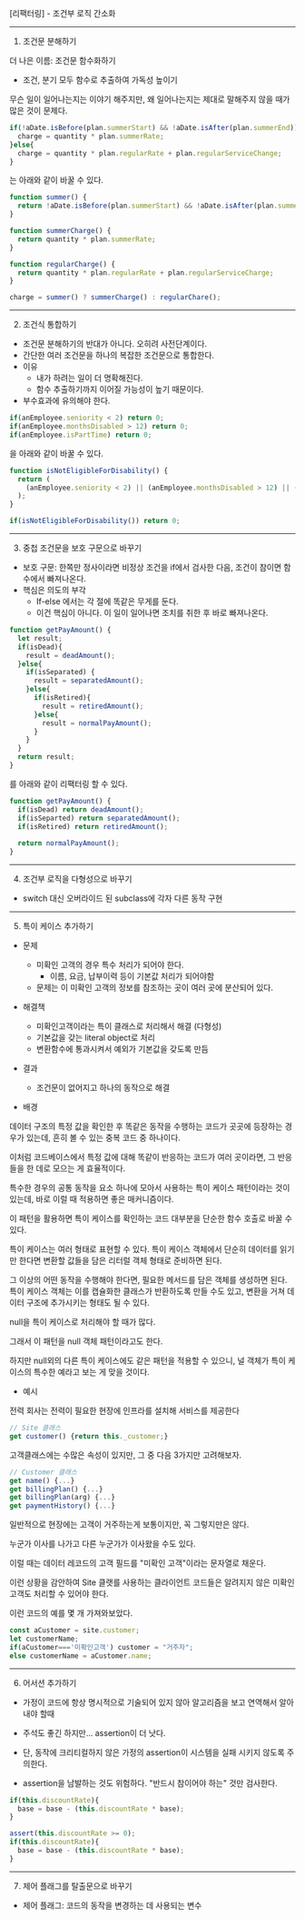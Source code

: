 [리팩터링] - 조건부 로직 간소화

---



1. 조건문 분해하기

더 나은 이름: 조건문 함수화하기

- 조건, 분기 모두 함수로 추출하여 가독성 높이기



무슨 일이 일어나는지는 이야기 해주지만, 왜 일어나는지는 제대로 말해주지 않을 때가 많은 것이 문제다.

```js
if(!aDate.isBefore(plan.summerStart) && !aDate.isAfter(plan.summerEnd)) {
  charge = quantity * plan.summerRate;
}else{
  charge = quantity * plan.regularRate + plan.regularServiceChange;
}
```

는 아래와 같이 바꿀 수 있다.

```js
function summer() {
  return !aDate.isBefore(plan.summerStart) && !aDate.isAfter(plan.summerEnd);
}

function summerCharge() {
  return quantity * plan.summerRate;
}

function regularCharge() {
  return quantity * plan.regularRate + plan.regularServiceCharge;
}

charge = summer() ? summerCharge() : regularChare();
```







---







2. 조건식 통합하기

- 조건문 분해하기의 반대가 아니다. 오히려 사전단계이다.
- 간단한 여러 조건문을 하나의 복잡한 조건문으로 통합한다.
- 이유
  - 내가 하려는 일이 더 명확해진다.
  - 함수 추출하기까지 이어질 가능성이 높기 때문이다.
- 부수효과에 유의해야 한다.



```js
if(anEmployee.seniority < 2) return 0;
if(anEmployee.monthsDisabled > 12) return 0;
if(anEmployee.isPartTime) return 0;
```

을 아래와 같이 바꿀 수 있다.

```js
function isNotEligibleForDisability() {
  return (
  	(anEmployee.seniority < 2) || (anEmployee.monthsDisabled > 12) || (anEmployee.isPartTime)
  );
}

if(isNotEligibleForDisability()) return 0;
```





---



3. 중첩 조건문을 보호 구문으로 바꾸기

- 보호 구문: 한쪽만 정사이라면 비정상 조건을 if에서 검사한 다음, 조건이 참이면 함수에서 빠져나온다.
- 핵심은 의도의 부각
  - If-else 에서는 각 절에 똑같은 무게를 둔다.
  - 이건 핵심이 아니다. 이 일이 일어나면 조치를 취한 후 바로 빠져나온다.



```js
function getPayAmount() {
  let result;
  if(isDead){
    result = deadAmount();
  }else{
    if(isSeparated) {
      result = separatedAmount();
    }else{
      if(isRetired){
        result = retiredAmount();
      }else{
        result = normalPayAmount();
      }
    }
  }
  return result;
}
```

를 아래와 같이 리팩터링 할 수 있다.



```js
function getPayAmount() {
  if(isDead) return deadAmount();
  if(isSeparted) return separatedAmount();
  if(isRetired) return retiredAmount();
  
  return normalPayAmount();
}
```





---



4. 조건부 로직을 다형성으로 바꾸기

- switch 대신 오버라이드 된 subclass에 각자 다른 동작 구현



---



5. 특이 케이스 추가하기

- 문제
  - 미확인 고객의 경우 특수 처리가 되어야 한다.
    - 이름, 요금, 납부이력 등이 기본값 처리가 되어야함
  - 문제는 이 미확인 고객의 정보를 참조하는 곳이 여러 곳에 분산되어 있다.
- 해결책
  - 미확인고객이라는 특이 클래스로 처리해서 해결 (다형성)
  - 기본값을 갖는 literal object로 처리
  - 변환함수에 통과시켜서 예외가 기본값을 갖도록 만듬
- 결과
  - 조건문이 없어지고 하나의 동작으로 해결



- 배경

데이터 구조의 특정 값을 확인한 후 똑같은 동작을 수행하는 코드가 곳곳에 등장하는 경우가 있는데, 흔히 볼 수 있는 중복 코드 중 하나이다.

이처럼 코드베이스에서 특정 값에 대해 똑같이 반응하는 코드가 여러 곳이라면, 그 반응들을 한 데로 모으는 게 효율적이다.

특수한 경우의 공통 동작을 요소 하나에 모아서 사용하는 특이 케이스 패턴이라는 것이 있는데, 바로 이럴 때 적용하면 좋은 매커니즘이다.

이 패턴을 활용하면 특이 케이스를 확인하는 코드 대부분을 단순한 함수 호출로 바꿀 수 있다.

특이 케이스는 여러 형태로 표현할 수 있다. 특이 케이스 객체에서 단순히 데이터를 읽기만 한다면 변환할 값들을 담은 리터럴 객체 형태로 준비하면 된다.

그 이상의 어떤 동작을 수행해야 한다면, 필요한 메서드를 담은 객체를 생성하면 된다. 특이 케이스 객체는 이를 캡슐화한 클래스가 반환하도록 만들 수도 있고, 변환을 거쳐 데이터 구조에 추가시키는 형태도 될 수 있다.

null을 특이 케이스로 처리해야 할 때가 많다.

그래서 이 패턴을 null 객체 패턴이라고도 한다.

하지만 null외의 다른 특이 케이스에도 같은 패턴을 적용할 수 있으니, 널 객체가 특이 케이스의 특수한 예라고 보는 게 맞을 것이다.



- 예시

전력 회사는 전력이 필요한 현장에 인프라를 설치해 서비스를 제공한다

```js
// Site 클래스
get customer() {return this._customer;}
```

고객클래스에는 수많은 속성이 있지만, 그 중 다음 3가지만 고려해보자.

```js
// Customer 클래스
get name() {...}
get billingPlan() {...}
get billingPlan(arg) {...}
get paymentHistory() {...}
```

일반적으로 현장에는 고객이 거주하는게 보통이지만, 꼭 그렇지만은 않다.

누군가 이사를 나가고 다른 누군가가 이사왔을 수도 있다.

이럴 때는 데이터 레코드의 고객 필드를 "미확인 고객"이라는 문자열로 채운다.

이런 상황을 감안하여 Site 클랫를 사용하는 클라이언트 코드들은 알려지지 않은 미확인 고객도 처리할 수 있어야 한다.

이런 코드의 예를 몇 개 가져와보았다.

```js
const aCustomer = site.customer;
let customerName;
if(aCustomer==='미확인고객') customer = "거주자";
else customerName = aCustomer.name;
```





---



6. 어서션 추가하기

- 가정이 코드에 항상 명시적으로 기술되어 있지 않아 알고리즘을 보고 연역해서 알아내야 할때
- 주석도 좋긴 하지만... assertion이 더 낫다.

- 단, 동작에 크리티컬하지 않은 가정의 assertion이 시스템을 실패 시키지 않도록 주의한다.
- assertion을 남발하는 것도 위험하다. "반드시 참이어야 하는" 것만 검사한다.

```js
if(this.discountRate){
  base = base - (this.discountRate * base);
}
```



```js
assert(this.discountRate >= 0);
if(this.discountRate){
  base = base - (this.discountRate * base);
}
```





---



7. 제어 플래그를 탈출문으로 바꾸기

- 제어 플래그: 코드의 동작을 변경하는 데 사용되는 변수



